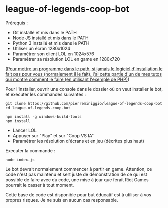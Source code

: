# league-of-legends-coop-bot

Prérequis :
- Git installé et mis dans le PATH
- Node JS installé et mis dans le PATH
- Python 3 installé et mis dans le PATH
- Utiliser un écran 1280x1024
- Paramétrer son client LOL en 1024x576
- Paramétrer sa résolution LOL en game en 1280x720

([Pour mettre un programme dans le path, si jamais le logiciel d'installation le fait pas pour vous (normalement il le fait), j'ai cette partie d'un de mes tutos qui montre comment le faire (en utilisant l'exemple de PHP)](https://youtu.be/Ae-XwrvYuPw?t=91))


Pour l'installer, ouvrir une console dans le dossier où on veut installer le bot, et executer les commandes suivantes :
```
git clone https://github.com/pierreminiggio/league-of-legends-coop-bot
cd league-of-legends-coop-bot
```

```
npm install -g windows-build-tools
npm install
```

- Lancer LOL
- Appuyer sur "Play" et sur "Coop VS IA"
- Paramétrer les résolution d'écrans et en jeu (décrites plus haut)

Executer la commande : 
```
node index.js
```
Le bot devrait normalement commencer à partir en game.
Attention, ce code n'est pas maintenu et sert juste de démonstration de ce qui est possible de faire avec du code, une mise à jour que ferait Riot Games pourrait le casser à tout moment.

Cette base de code est disponible pour but éducatif est à utiliser à vos propres risques. Je ne suis en aucun cas responsable.
